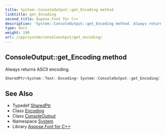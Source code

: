```yaml
---
title: System::ConsoleOutput::get_Encoding method
linktitle: get_Encoding
second_title: Aspose.Font for C++
description: 'System::ConsoleOutput::get_Encoding method. Always returns ASCII encoding in C++.'
type: docs
weight: 100
url: /cpp/system/consoleoutput/get_encoding/
---
```

## ConsoleOutput::get_Encoding method


Always returns ASCII encoding.

```cpp
SharedPtr<System::Text::Encoding> System::ConsoleOutput::get_Encoding() override
```

## See Also

* Typedef [SharedPtr](../../sharedptr/)
* Class [Encoding](../../../system.text/encoding/)
* Class [ConsoleOutput](../)
* Namespace [System](../../)
* Library [Aspose.Font for C++](../../../)

